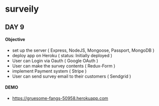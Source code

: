 # surveily #

## DAY 9 ##

#### Objective ####
* set up the server ( Express, NodeJS, Mongoose, Passport, MongoDB )
* deploy app on Heroku ( status: Initially deployed )
* User can Login via Oauth ( Google OAuth )
* User can make the survey contents ( Redux-Form )
* implement Payment system ( Stripe )
* User can send survey email to their customers ( Sendgrid )

#### DEMO ####
* https://gruesome-fangs-50958.herokuapp.com





